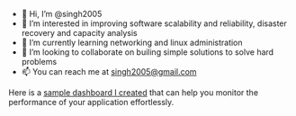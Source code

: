 - 👋 Hi, I’m @singh2005
- 👀 I’m interested in improving software scalability and reliability, disaster recovery and capacity analysis
- 🌱 I’m currently learning networking and linux administration
- 💞️ I’m looking to collaborate on builing simple solutions to solve hard problems
- 📫 You can reach me at singh2005@gmail.com

Here is a [sample dashboard I created](http://100.25.103.240:3000/d/ARHz_MJMk/sample-dashboard-for-jmeter-tests?orgId=1&from=1624585824770&to=1624587229866&var-testName=blazedemo.jmx&var-runId=2021-06-24-100016&var-request=s01_blazedemo.com&var-aggregation=1&var-database=InfluxDB) that can help you monitor the performance of your application effortlessly. 

<!---
singh2005/singh2005 is a ✨ special ✨ repository because its `README.md` (this file) appears on your GitHub profile.
You can click the Preview link to take a look at your changes.
--->
